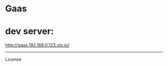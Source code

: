 Gaas
========================

# dev server:

http://gaas.192.168.0.123.xip.io/


________________________

License
